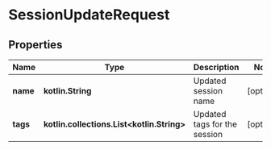 
# SessionUpdateRequest

## Properties
Name | Type | Description | Notes
------------ | ------------- | ------------- | -------------
**name** | **kotlin.String** | Updated session name |  [optional]
**tags** | **kotlin.collections.List&lt;kotlin.String&gt;** | Updated tags for the session |  [optional]



